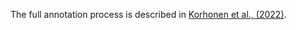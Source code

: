 The full annotation process is described in [Korhonen et al., (2022)](https://www.ncbi.nlm.nih.gov/pmc/articles/PMC8894454/).
